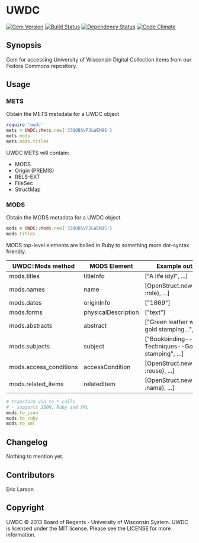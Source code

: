 UWDC
====

[![Gem Version](https://badge.fury.io/rb/uwdc.png)](http://badge.fury.io/rb/uwdc)
[![Build Status](https://travis-ci.org/ewlarson/uwdc.png)](https://travis-ci.org/ewlarson/uwdc)
[![Dependency Status](https://gemnasium.com/ewlarson/uwdc.png)](https://gemnasium.com/ewlarson/uwdc)
[![Code Climate](https://codeclimate.com/github/ewlarson/uwdc.png)](https://codeclimate.com/github/ewlarson/uwdc)

## Synopsis

Gem for accessing University of Wisconsin Digital Collection items from our Fedora Commons repository.

## Usage

### METS
Obtain the METS metadata for a UWDC object.

```ruby
require 'uwdc'
mets = UWDC::Mets.new('33QOBSVPJLWEM8S')
mets.mods
mets.mods.titles
```

UWDC METS will contain:

* MODS
* Origin (PREMIS)
* RELS-EXT
* FileSec
* StructMap

### MODS
Obtain the MODS metadata for a UWDC object.

```ruby
mods = UWDC::Mods.new('33QOBSVPJLWEM8S')
mods.titles
```
MODS top-level elements are boiled in Ruby to something more dot-syntax friendly.

<table>
  <thead>
    <tr>
      <th>UWDC::Mods method</th>
      <th>MODS Element</th>
      <th>Example output</th>
    </tr>
  </thead>
  <tbody>
    <tr>
      <td>mods.titles</td>
      <td>titleInfo</td>
      <td>["A life idyl", ...]</td>
    </tr>
    <tr>
      <td>mods.names</td>
      <td>name</td>
      <td>[OpenStruct.new(:name, :role), ...]</td>
    </tr>
    <tr>
      <td>mods.dates</td>
      <td>originInfo</td>
      <td>["1869"]</td>
    </tr>
    <tr>
      <td>mods.forms</td>
      <td>physicalDescription</td>
      <td>["text"]</td>
    </tr>
    <tr>
      <td>mods.abstracts</td>
      <td>abstract</td>
      <td>["Green leather with gold stamping...", ...]</td>
    </tr>
    <tr>
      <td>mods.subjects</td>
      <td>subject</td>
      <td>["Bookbinding--Techniques--Gold stamping", ...]</td>
    </tr>
    <tr>
      <td>mods.access_conditions</td>
      <td>accessCondition</td>
      <td>[OpenStruct.new(:rights, :reuse), ...]</td>
    </tr>
    <tr>
      <td>mods.related_items</td>
      <td>relatedItem</td>
      <td>[OpenStruct.new(:label, :name), ...]</td>
    </tr>
  </tbody>
</table>

```ruby
# Transform via to_* calls
# - supports JSON, Ruby and XML
mods.to_json
mods.to_ruby
mods.to_xml
```

## Changelog

Nothing to mention yet.

## Contributors

Eric Larson

## Copyright

UWDC © 2013 Board of Regents - University of Wisconsin System. UWDC is licensed under the MIT license. Please see the LICENSE for more information.